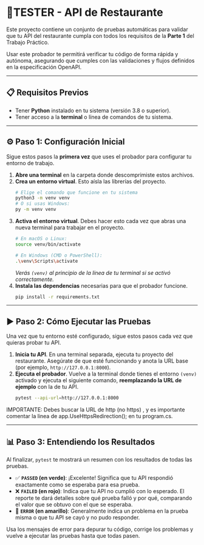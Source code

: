 # 🤖TESTER - API de Restaurante

Este proyecto contiene un conjunto de pruebas automáticas para validar que tu API del restaurante cumpla con todos los requisitos de la **Parte 1** del Trabajo Práctico.

Usar este probador te permitirá verificar tu código de forma rápida y autónoma, asegurando que cumples con las validaciones y flujos definidos en la especificación OpenAPI.

---

## 📋 Requisitos Previos

-   Tener **Python** instalado en tu sistema (versión 3.8 o superior).
-   Tener acceso a la **terminal** o línea de comandos de tu sistema.

---

## ⚙️ Paso 1: Configuración Inicial

Sigue estos pasos la **primera vez** que uses el probador para configurar tu entorno de trabajo.

1.  **Abre una terminal** en la carpeta donde descomprimiste estos archivos.
2.  **Crea un entorno virtual**. Esto aísla las librerías del proyecto.
    ```bash
    # Elige el comando que funcione en tu sistema
    python3 -m venv venv
    # O si usas Windows:
    py -m venv venv
    ```
3.  **Activa el entorno virtual**. Debes hacer esto cada vez que abras una nueva terminal para trabajar en el proyecto.
    ```bash
    # En macOS o Linux:
    source venv/bin/activate

    # En Windows (CMD o PowerShell):
    .\venv\Scripts\activate
    ```
    *Verás `(venv)` al principio de la línea de tu terminal si se activó correctamente.*
4.  **Instala las dependencias** necesarias para que el probador funcione.
    ```bash
    pip install -r requirements.txt
    ```

---

## ▶️ Paso 2: Cómo Ejecutar las Pruebas

Una vez que tu entorno esté configurado, sigue estos pasos cada vez que quieras probar tu API.

1.  **Inicia tu API**. En una terminal separada, ejecuta tu proyecto del restaurante. Asegúrate de que esté funcionando y anota la URL base (por ejemplo, `http://127.0.0.1:8000`).
2.  **Ejecuta el probador**. Vuelve a la terminal donde tienes el entorno `(venv)` activado y ejecuta el siguiente comando, **reemplazando la URL de ejemplo** con la de tu API.
    ```bash
    pytest --api-url=http://127.0.0.1:8000                 
    ```

IMPORTANTE: Debes buscar la URL de http (no https) , y es importante comentar la linea de  app.UseHttpsRedirection(); en tu program.cs.

---

## 📊 Paso 3: Entendiendo los Resultados

Al finalizar, `pytest` te mostrará un resumen con los resultados de todas las pruebas.

-   ✅ **`PASSED` (en verde)**: ¡Excelente! Significa que tu API respondió exactamente como se esperaba para esa prueba.
-   ❌ **`FAILED` (en rojo)**: Indica que tu API no cumplió con lo esperado. El reporte te dará detalles sobre qué prueba falló y por qué, comparando el valor que se obtuvo con el que se esperaba.
-   🔶 **`ERROR` (en amarillo)**: Generalmente indica un problema en la prueba misma o que tu API se cayó y no pudo responder.

Usa los mensajes de error para depurar tu código, corrige los problemas y vuelve a ejecutar las pruebas hasta que todas pasen.
